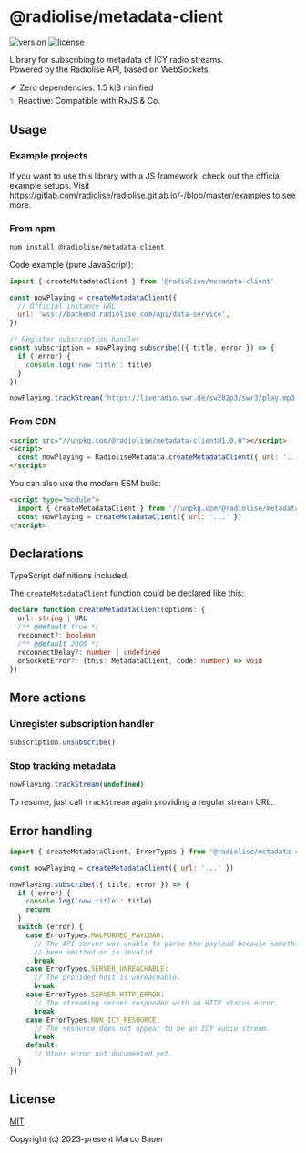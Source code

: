 # @radiolise/metadata-client

[![version](https://img.shields.io/npm/v/@radiolise/metadata-client?style=for-the-badge)](https://www.npmjs.com/package/@radiolise/metadata-client)
[![license](https://img.shields.io/npm/l/@radiolise/metadata-client?style=for-the-badge)](https://gitlab.com/radiolise/radiolise.gitlab.io/-/raw/HEAD/packages/metadata-client/LICENSE)

Library for subscribing to metadata of ICY radio streams.  
Powered by the Radiolise API, based on WebSockets.

🪶 Zero dependencies: 1.5 kiB minified  
✨ Reactive: Compatible with RxJS & Co.

## Usage

### Example projects

If you want to use this library with a JS framework, check out the official
example setups. Visit
<https://gitlab.com/radiolise/radiolise.gitlab.io/-/blob/master/examples> to see
more.

### From npm

```sh
npm install @radiolise/metadata-client
```

Code example (pure JavaScript):

```js
import { createMetadataClient } from '@radiolise/metadata-client'

const nowPlaying = createMetadataClient({
  // Official instance URL
  url: 'wss://backend.radiolise.com/api/data-service',
})

// Register subscription handler
const subscription = nowPlaying.subscribe(({ title, error }) => {
  if (!error) {
    console.log('new title': title)
  }
})

nowPlaying.trackStream('https://liveradio.swr.de/sw282p3/swr3/play.mp3')
```

### From CDN

```html
<script src="//unpkg.com/@radiolise/metadata-client@1.0.0"></script>
<script>
  const nowPlaying = RadioliseMetadata.createMetadataClient({ url: '...' })
</script>
```

You can also use the modern ESM build:

```html
<script type="module">
  import { createMetadataClient } from '//unpkg.com/@radiolise/metadata-client@1.0.0/dist/index.js'
  const nowPlaying = createMetadataClient({ url: '...' })
</script>
```

## Declarations

TypeScript definitions included.

The `createMetadataClient` function could be declared like this:

```ts
declare function createMetadataClient(options: {
  url: string | URL
  /** @default true */
  reconnect?: boolean
  /** @default 2000 */
  reconnectDelay?: number | undefined
  onSocketError?: (this: MetadataClient, code: number) => void
})
```

## More actions

### Unregister subscription handler

```js
subscription.unsubscribe()
```

### Stop tracking metadata

```js
nowPlaying.trackStream(undefined)
```

To resume, just call `trackStream` again providing a regular stream URL.

## Error handling

```js
import { createMetadataClient, ErrorTypes } from '@radiolise/metadata-client'

const nowPlaying = createMetadataClient({ url: '...' })

nowPlaying.subscribe(({ title, error }) => {
  if (!error) {
    console.log('new title': title)
    return
  }
  switch (error) {
    case ErrorTypes.MALFORMED_PAYLOAD:
      // The API server was unable to parse the payload because something has
      // been omitted or is invalid.
      break
    case ErrorTypes.SERVER_UNREACHABLE:
      // The provided host is unreachable.
      break
    case ErrorTypes.SERVER_HTTP_ERROR:
      // The streaming server responded with an HTTP status error.
      break
    case ErrorTypes.NON_ICY_RESOURCE:
      // The resource does not appear to be an ICY audio stream.
      break
    default:
      // Other error not documented yet.
  }
})
```

## License

[MIT](https://opensource.org/licenses/MIT)

Copyright (c) 2023-present Marco Bauer
